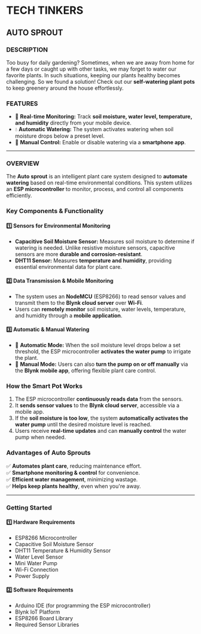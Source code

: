 # **TECH TINKERS**

## **AUTO SPROUT**

### **DESCRIPTION**
Too busy for daily gardening? Sometimes, when we are away from home for a few days or caught up with other tasks, we may forget to water our favorite plants. In such situations, keeping our plants healthy becomes challenging. So we found a solution! Check out our **self-watering plant pots** to keep greenery around the house effortlessly.

### **FEATURES**
- 📡 **Real-time Monitoring:** Track **soil moisture, water level, temperature, and humidity** directly from your mobile device.
- 💧 **Automatic Watering:** The system activates watering when soil moisture drops below a preset level.
- 📱 **Manual Control:** Enable or disable watering via a **smartphone app**.

---

### **OVERVIEW**
The **Auto sprout** is an intelligent plant care system designed to **automate watering** based on real-time environmental conditions. This system utilizes an **ESP microcontroller** to monitor, process, and control all components efficiently.

### **Key Components & Functionality**

#### **1️⃣ Sensors for Environmental Monitoring**
- **Capacitive Soil Moisture Sensor:** Measures soil moisture to determine if watering is needed. Unlike resistive moisture sensors, capacitive sensors are more **durable and corrosion-resistant**.
- **DHT11 Sensor:** Measures **temperature and humidity**, providing essential environmental data for plant care.

#### **2️⃣ Data Transmission & Mobile Monitoring**
- The system uses an **NodeMCU** (ESP8266) to read sensor values and transmit them to the **Blynk cloud server** over **Wi-Fi**.
- Users can **remotely monitor** soil moisture, water levels, temperature, and humidity through a **mobile application**.

#### **3️⃣ Automatic & Manual Watering**
- 🌿 **Automatic Mode:** When the soil moisture level drops below a set threshold, the ESP microcontroller **activates the water pump** to irrigate the plant.
- 📲 **Manual Mode:** Users can also **turn the pump on or off manually** via the **Blynk mobile app**, offering flexible plant care control.

### **How the Smart Pot Works**
1. The ESP microcontroller **continuously reads data** from the sensors.
2. It **sends sensor values** to the **Blynk cloud server**, accessible via a mobile app.
3. If the **soil moisture is too low**, the system **automatically activates the water pump** until the desired moisture level is reached.
4. Users receive **real-time updates** and can **manually control** the water pump when needed.

### **Advantages of Auto Sprouts**
✅ **Automates plant care**, reducing maintenance effort.  
✅ **Smartphone monitoring & control** for convenience.  
✅ **Efficient water management**, minimizing wastage.  
✅ **Helps keep plants healthy**, even when you're away.  

---

### **Getting Started**
#### **1️⃣ Hardware Requirements**
- ESP8266 Microcontroller
- Capacitive Soil Moisture Sensor
- DHT11 Temperature & Humidity Sensor
- Water Level Sensor
- Mini Water Pump 
- Wi-Fi Connection
- Power Supply

#### **2️⃣ Software Requirements**
- Arduino IDE (for programming the ESP microcontroller)
- Blynk IoT Platform
- ESP8266 Board Library
- Required Sensor Libraries


